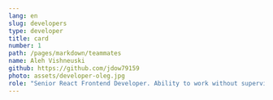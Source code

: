 ```yaml
---
lang: en
slug: developers
type: developer
title: card
number: 1
path: /pages/markdown/teammates
name: Aleh Vishneuski
github: https://github.com/jdow79159
photo: assets/developer-oleg.jpg
role: "Senior React Frontend Developer. Ability to work without supervision, understand business needs and produce high valuable and reliable code. A proven track record of web application development utilizing JavaScript (ES6+), Web API (DOM, Ajax, Event and etc.), React/Redux. Extended knowledge of HTML5, CSS3, CSS methodologies (e.g. BEM), SCSS utilities"
---
```

